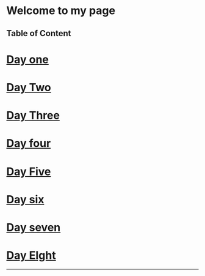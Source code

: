 # Welcome to my page

## Table of Content

# [Day one](/Day-1-Fun.md)

# [Day Two](/Day-2-Learning.md) 

 # [Day Three](/Day-3-Notes.md)

# [Day four](/Day-4-Notes.md)

# [Day Five](/Day-5-notes.md)

# [Day six](/Day-6-Notes.md)

# [Day seven](/Day-7-Notes.md)

# [Day EIght](/Day-8-Notes.md)
--------------------
